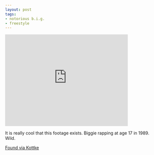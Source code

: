 ```yaml
---
layout: post
tags:
- notorious b.i.g.
- freestyle
---
```

<iframe width="400" height="300" id="youtube_iframe" src="https://www.youtube.com/embed/ufHZWt3xSZk?feature=oembed&amp;enablejsapi=1&amp;origin=https://safe.txmblr.com&amp;wmode=opaque" frameborder="0" allow="accelerometer; autoplay; encrypted-media; gyroscope; picture-in-picture" allowfullscreen></iframe> 

It is really cool that this footage exists. Biggie rapping at age 17 in 1989. Wild.

[Found via Kottke](https://kottke.org/13/11/17-year-old-biggie-smalls-freestyling)
